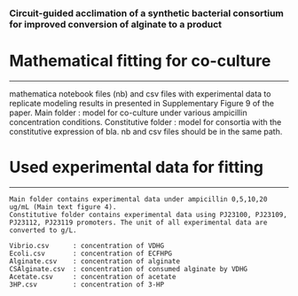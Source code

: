 ### Circuit-guided acclimation of a synthetic bacterial consortium for improved conversion of alginate to a product

# Mathematical fitting for co-culture
---------------------

mathematica notebook files (nb) and csv files with experimental data to replicate modeling results in presented in Supplementary Figure 9 of the paper.
Main folder : model for co-culture under various ampicillin concentration conditions.
Constitutive folder : model for consortia with the constitutive expression of bla.
nb and csv files should be in the same path.

# Used experimental data for fitting
---------------------
 
 
    Main folder contains experimental data under ampicillin 0,5,10,20 ug/mL (Main text figure 4).
    Constitutive folder contains experimental data using PJ23100, PJ23109, PJ23112, PJ23119 promoters. The unit of all experimental data are converted to g/L.
    
    Vibrio.csv      : concentration of VDHG
    Ecoli.csv       : concentration of ECFHPG
    Alginate.csv    : concentration of alginate
    CSAlginate.csv  : concentration of consumed alginate by VDHG
    Acetate.csv     : concentration of acetate
    3HP.csv         : concentration of 3-HP
